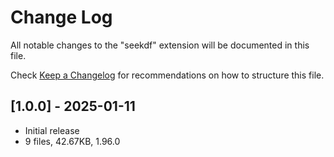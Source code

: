 # Change Log

All notable changes to the "seekdf" extension will be documented in this file.

Check [Keep a Changelog](http://keepachangelog.com/) for recommendations on how to structure this file.

## [1.0.0] - 2025-01-11
- Initial release
- 9 files, 42.67KB, 1.96.0

